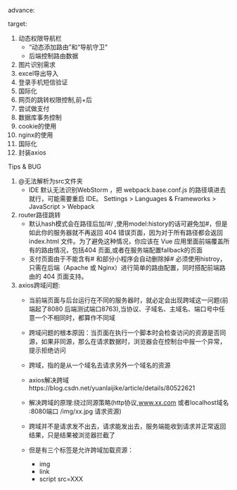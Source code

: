 advance:

target:
  1. 动态权限导航栏
      * “动态添加路由”和“导航守卫"
      * 后端控制路由数据
  2. 图片识别需求
  3. excel导出导入
  4. 登录手机短信验证
  5. 国际化
  6. 网页的跳转权限控制,前+后
  7. 尝试做支付
  8. 数据库事务控制
  9. cookie的使用
  10. nginx的使用
  11. 国际化
  12. 封装axios

Tips & BUG
  1. @无法解析为src文件夹
     * IDE 默认无法识别WebStorm ，把 webpack.base.conf.js 的路径填进去就行，可能需要重启 IDE。
     Settings > Languages & Frameworks > JavaScript > Webpack
  2. router路径跳转
     * 默认hash模式会在路径后加/#/ ,使用model:history的话可避免加#，但是如此你的服务器就不再返回 404 错误页面，因为对于所有路径都会返回 index.html 文件。为了避免这种情况，你应该在 Vue 应用里面前端覆盖所有的路由情况，包括404 页面,或者在服务端配置fallback的页面
     * 支付页面由于不能含有# 和部分小程序会自动删除掉# 必须使用histroy，只需在后端（Apache 或 Nginx）进行简单的路由配置，同时搭配前端路由的 404 页面支持。
  3. axios跨域问题:
     * 当前端页面与后台运行在不同的服务器时，就必定会出现跨域这一问题(前端起了8080 后端测试端口8763),当协议、子域名、主域名、端口号中任意一个不相同时，都算作不同域
     * 跨域问题的根本原因：当页面在执行一个脚本时会检查访问的资源是否同源，如果非同源，那么在请求数据时，浏览器会在控制台中报一个异常，提示拒绝访问
     * 跨域，指的是从一个域名去请求另外一个域名的资源
     * axios解决跨域https://blog.csdn.net/yuanlaijike/article/details/80522621
     * 解决跨域的原理:绕过同源策略(http协议,www.xx.com 或者localhost域名 :8080端口  /img/xx.jpg 请求资源)
     * 跨域并不是请求发不出去，请求能发出去，服务端能收到请求并正常返回结果，只是结果被浏览器拦截了

     * 但是有三个标签是允许跨域加载资源：
          * img
          * link
          * script src=XXX




